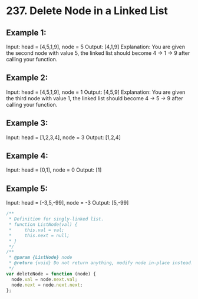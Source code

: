 # 237. Delete Node in a Linked List

## Example 1:

Input: head = [4,5,1,9], node = 5
Output: [4,1,9]
Explanation: You are given the second node with value 5, the linked list should become 4 -> 1 -> 9 after calling your function.

## Example 2:

Input: head = [4,5,1,9], node = 1
Output: [4,5,9]
Explanation: You are given the third node with value 1, the linked list should become 4 -> 5 -> 9 after calling your function.

## Example 3:

Input: head = [1,2,3,4], node = 3
Output: [1,2,4]

## Example 4:

Input: head = [0,1], node = 0
Output: [1]

## Example 5:

Input: head = [-3,5,-99], node = -3
Output: [5,-99]

```javascript
/**
 * Definition for singly-linked list.
 * function ListNode(val) {
 *     this.val = val;
 *     this.next = null;
 * }
 */
/**
 * @param {ListNode} node
 * @return {void} Do not return anything, modify node in-place instead.
 */
var deleteNode = function (node) {
  node.val = node.next.val;
  node.next = node.next.next;
};
```
